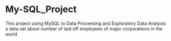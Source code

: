 # **My-SQL_Project**

This project using MySQL to Data Proceesing and Exploratory Data Analysis a data set about number of laid off employees of major corporations in the world


